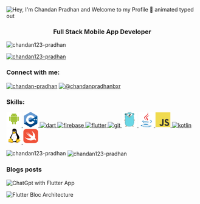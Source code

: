 <img src="https://readme-typing-svg.demolab.com?font=Fira+Code&size=30&duration=2800&pause=2000&color=A9FEF7&center=true&vCenter=true&width=940&lines=Hey%2C+I'm+Chandan+Pradhan+and+Welcome+to+my+Profile" align="middle" alt="Hey, I'm Chandan Pradhan and Welcome to my Profile 👋 animated typed out" width="40%"/>
<h3 align="center">Full Stack Mobile App Developer</h3>

<p align="left"> <img src="https://komarev.com/ghpvc/?username=chandan123-pradhan&label=Profile%20views&color=0e75b6&style=flat" alt="chandan123-pradhan" /> </p>

<p align="left"> <a href="https://github.com/ryo-ma/github-profile-trophy"><img src="https://github-profile-trophy.vercel.app/?username=chandan123-pradhan" alt="chandan123-pradhan" /></a> </p>

<h3 align="left">Connect with me:</h3>
<p align="left">
<a href="https://linkedin.com/in/chandan-pradhan" target="blank"><img align="center" src="https://raw.githubusercontent.com/rahuldkjain/github-profile-readme-generator/master/src/images/icons/Social/linked-in-alt.svg" alt="chandan-pradhan" height="30" width="40" /></a>
<a href="https://medium.com/@chandanpradhanbxr" target="blank"><img align="center" src="https://raw.githubusercontent.com/rahuldkjain/github-profile-readme-generator/master/src/images/icons/Social/medium.svg" alt="@chandanpradhanbxr" height="30" width="40" /></a>
</p>

<h3 align="left">Skills:</h3>
<p align="left"> <a href="https://developer.android.com" target="_blank" rel="noreferrer"> <img src="https://raw.githubusercontent.com/devicons/devicon/master/icons/android/android-original-wordmark.svg" alt="android" width="40" height="40"/> </a> <a href="https://www.w3schools.com/cpp/" target="_blank" rel="noreferrer"> <img src="https://raw.githubusercontent.com/devicons/devicon/master/icons/cplusplus/cplusplus-original.svg" alt="cplusplus" width="40" height="40"/> </a> <a href="https://dart.dev" target="_blank" rel="noreferrer"> <img src="https://www.vectorlogo.zone/logos/dartlang/dartlang-icon.svg" alt="dart" width="40" height="40"/> </a> <a href="https://firebase.google.com/" target="_blank" rel="noreferrer"> <img src="https://www.vectorlogo.zone/logos/firebase/firebase-icon.svg" alt="firebase" width="40" height="40"/> </a> <a href="https://flutter.dev" target="_blank" rel="noreferrer"> <img src="https://www.vectorlogo.zone/logos/flutterio/flutterio-icon.svg" alt="flutter" width="40" height="40"/> </a> <a href="https://git-scm.com/" target="_blank" rel="noreferrer"> <img src="https://www.vectorlogo.zone/logos/git-scm/git-scm-icon.svg" alt="git" width="40" height="40"/> </a> <a href="https://golang.org" target="_blank" rel="noreferrer"> <img src="https://raw.githubusercontent.com/devicons/devicon/master/icons/go/go-original.svg" alt="go" width="40" height="40"/> </a> <a href="https://www.java.com" target="_blank" rel="noreferrer"> <img src="https://raw.githubusercontent.com/devicons/devicon/master/icons/java/java-original.svg" alt="java" width="40" height="40"/> </a> <a href="https://developer.mozilla.org/en-US/docs/Web/JavaScript" target="_blank" rel="noreferrer"> <img src="https://raw.githubusercontent.com/devicons/devicon/master/icons/javascript/javascript-original.svg" alt="javascript" width="40" height="40"/> </a> <a href="https://kotlinlang.org" target="_blank" rel="noreferrer"> <img src="https://www.vectorlogo.zone/logos/kotlinlang/kotlinlang-icon.svg" alt="kotlin" width="40" height="40"/> </a> <a href="https://www.linux.org/" target="_blank" rel="noreferrer"> <img src="https://raw.githubusercontent.com/devicons/devicon/master/icons/linux/linux-original.svg" alt="linux" width="40" height="40"/> </a> <a href="https://developer.apple.com/swift/" target="_blank" rel="noreferrer"> <img src="https://raw.githubusercontent.com/devicons/devicon/master/icons/swift/swift-original.svg" alt="swift" width="40" height="40"/> </a> </p>

<p><img align="left" src="https://github-readme-stats.vercel.app/api/top-langs?username=chandan123-pradhan&show_icons=true&locale=en&layout=compact" alt="chandan123-pradhan" /></p>

<p>&nbsp;<img align="center" src="https://github-readme-stats.vercel.app/api?username=chandan123-pradhan&show_icons=true&locale=en" alt="chandan123-pradhan" /></p>

### Blogs posts
<!-- BLOG-POST-LIST:START -->
<p align="left"> <img src="https://medium.com/gopenai/chatgpt-with-flutter-app-3c20b2c5ed74&label=Profile%20views&color=0e75b6&style=flat" alt="ChatGpt with Flutter App" /> </p>
<p align="left"> <img src="https://medium.com/@chandanpradhanbxr/flutter-bloc-architecture-6c6521cc8364&label=Profile%20views&color=0e75b6&style=flat" alt="Flutter Bloc Architecture" /> </p>
<!-- BLOG-POST-LIST:END -->
